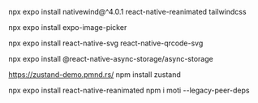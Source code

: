 npx expo install nativewind@^4.0.1 react-native-reanimated tailwindcss

npx expo install expo-image-picker

npx expo install react-native-svg react-native-qrcode-svg

npx expo install @react-native-async-storage/async-storage

https://zustand-demo.pmnd.rs/
npm install zustand

npx expo install react-native-reanimated
npm i moti --legacy-peer-deps